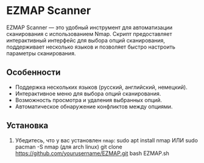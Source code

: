 # EZMAP Scanner

EZMAP Scanner — это удобный инструмент для автоматизации сканирования с использованием Nmap. Скрипт предоставляет интерактивный интерфейс для выбора опций сканирования, поддерживает несколько языков и позволяет быстро настроить параметры сканирования.

## Особенности
- Поддержка нескольких языков (русский, английский, немецкий).
- Интерактивное меню для выбора опций сканирования.
- Возможность просмотра и удаления выбранных опций.
- Автоматическое обнаружение конфликтов между опциями.

## Установка
1. Убедитесь, что у вас установлен `nmap`:
   sudo apt install nmap
ИЛИ
   sudo pacman -S nmap (для arch linux)
   git clone https://github.com/yourusername/EZMAP.git
   bash EZMAP.sh
